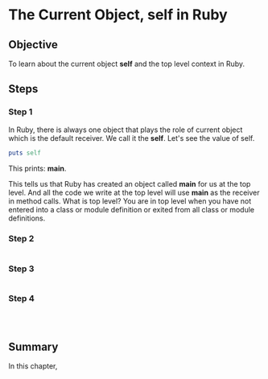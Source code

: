 # The Current Object, self in Ruby

## Objective

To learn about the current object **self** and the top level context in Ruby.

## Steps

### Step 1

In Ruby, there is always one object that plays the role of current object which is the default receiver. We call it the **self**. Let's see the value of self.


```ruby
puts self
```

This prints: **main**. 

This tells us that Ruby has created an object called **main** for us at the top level. And all the code we write at the top level will use **main** as the receiver in method calls. What is top level? You are in top level when you have not entered into a class or module definition or exited from all class or module definitions.



### Step 2



```ruby

```


### Step 3


```ruby

```

 
### Step 4



```ruby

```


```ruby

```


```ruby

```



## Summary

In this chapter, 

